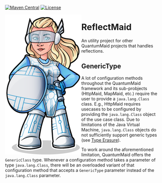 [![Maven Central](https://maven-badges.herokuapp.com/maven-central/de.quantummaid.reflectmaid/reflectmaid-parent/badge.svg)](https://maven-badges.herokuapp.com/maven-central/de.quantummaid.reflectmaid/reflectmaid-parent)
[![License](https://img.shields.io/badge/License-Apache%202.0-blue.svg)](https://opensource.org/licenses/Apache-2.0)

<img src="quantummaid_logo.png" align="left"/>

# ReflectMaid

An utility project for other QuantumMaid projects that handles reflections. 
 
## GenericType
A lot of configuration methods throughout the QuantumMaid framework and its sub-probjects (HttpMaid, MapMaid, etc.)
require the user to provide a `java.lang.Class` class. E.g., HttpMaid requires usecases to be configured
by providing the `java.lang.Class` object of the use case class.
Due to limitations of the Java Virtual Machine, `java.lang.Class` objects do not sufficiently
support generic types (see [Type Erasure](https://docs.oracle.com/javase/tutorial/java/generics/erasure.html)).

To work around the aforementioned limitation, QuantumMaid offers the `GenericClass` type.
Whenever a configuration method takes a parameter of type `java.lang.Class`, there will be an overloaded variant
of that configuration method that accepts a `GenericType` parameter instead of the `java.lang.Class` parameter.   